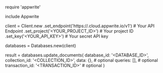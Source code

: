 require 'appwrite'

include Appwrite

client = Client.new
    .set_endpoint('https://<REGION>.cloud.appwrite.io/v1') # Your API Endpoint
    .set_project('<YOUR_PROJECT_ID>') # Your project ID
    .set_key('<YOUR_API_KEY>') # Your secret API key

databases = Databases.new(client)

result = databases.update_documents(
    database_id: '<DATABASE_ID>',
    collection_id: '<COLLECTION_ID>',
    data: {}, # optional
    queries: [], # optional
    transaction_id: '<TRANSACTION_ID>' # optional
)
